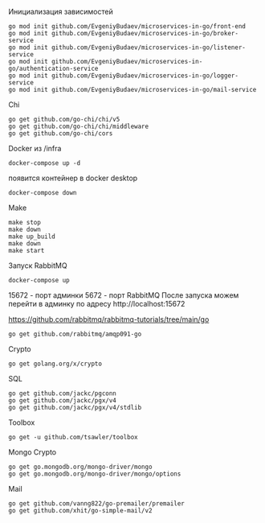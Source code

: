 Инициализация зависимостей

```
go mod init github.com/EvgeniyBudaev/microservices-in-go/front-end
go mod init github.com/EvgeniyBudaev/microservices-in-go/broker-service
go mod init github.com/EvgeniyBudaev/microservices-in-go/listener-service
go mod init github.com/EvgeniyBudaev/microservices-in-go/authentication-service
go mod init github.com/EvgeniyBudaev/microservices-in-go/logger-service
go mod init github.com/EvgeniyBudaev/microservices-in-go/mail-service
```

Chi
```
go get github.com/go-chi/chi/v5
go get github.com/go-chi/chi/middleware
go get github.com/go-chi/cors
```

Docker
из /infra
```
docker-compose up -d
```
появится контейнер в docker desktop
```
docker-compose down
```

Make
```
make stop
make down
make up_build
make down
make start
```

Запуск RabbitMQ
```
docker-compose up
```
15672 - порт админки
5672 - порт RabbitMQ
После запуска можем перейти в админку по адресу http://localhost:15672

https://github.com/rabbitmq/rabbitmq-tutorials/tree/main/go
```
go get github.com/rabbitmq/amqp091-go
```

Crypto
```
go get golang.org/x/crypto
```

SQL
```
go get github.com/jackc/pgconn
go get github.com/jackc/pgx/v4
go get github.com/jackc/pgx/v4/stdlib
```

Toolbox
```
go get -u github.com/tsawler/toolbox
```

Mongo
Crypto
```
go get go.mongodb.org/mongo-driver/mongo
go get go.mongodb.org/mongo-driver/mongo/options
```

Mail
```
go get github.com/vanng822/go-premailer/premailer
go get github.com/xhit/go-simple-mail/v2
```

